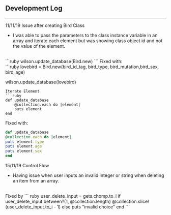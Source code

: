 ## Development Log
---
11/11/19  Issue after creating Bird Class<br>
* I was able to pass the parameters to the class instance variable in an array and iterate each element but was showing class object id and not the value of the element.<br>
<br>
```ruby
wilson.update_database(Bird.new) 
```
Fixed with:<br>
```ruby
lovebird = Bird.new(bird_id_tag, bird_type, bird_mutation,bird_sex, bird_age)
        
wilson.update_database(lovebird)
```
Iterate Element
```ruby
def update_database
    @collection.each do |element|
    puts element
end
```
Fixed with:
```ruby
def update_database
@collection.each do |element|
puts element.type
puts element.age
puts element.sex
end
```

15/11/19 Control Flow<br>
* Having issue when user inputs an invalid integer or string when deleting an item from an array.<br>
<br>
Fixed by
``` ruby
user_delete_input = gets.chomp.to_i
        if user_delete_input.between?(1, @collection.length)
            @collection.slice!(user_delete_input.to_i - 1)
        else
            puts "invalid choice"
        end
```


